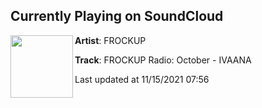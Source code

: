 ## Currently Playing on SoundCloud

[<img align="left" width="100" src="https://i1.sndcdn.com/artworks-y5ha8ZzS7ASVdBtY-FVHf8A-t500x500.jpg">](https://soundcloud.com/frockup/01-ivaana-frock-up)

**Artist**: FROCKUP 

**Track**: FROCKUP Radio: October - IVAANA

Last updated at 11/15/2021 07:56
